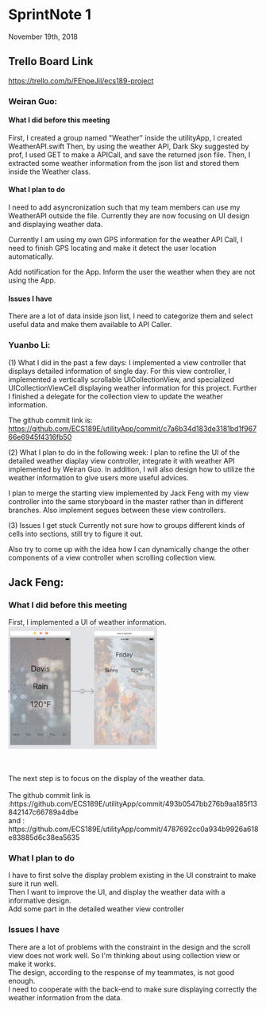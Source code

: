 # SprintNote 1
November 19th, 2018

## Trello Board Link
https://trello.com/b/FEhpeJil/ecs189-project

### Weiran Guo:
#### What I did before this meeting
First, I created a group named "Weather" inside the utilityApp, I created WeatherAPI.swift
Then, by using the weather API, Dark Sky suggested by prof, I used GET to make a APICall, and save the returned json file.
Then, I extracted some weather information from the json list and stored them inside the Weather class.

#### What I plan to do
I need to add asyncronization such that my team members can use my WeatherAPI outside the file. Currently they are now focusing on UI design and displaying weather data.

Currently I am using my own GPS information for the weather API Call, I need to finish GPS locating and make it detect the user location automatically.

Add notification for the App. Inform the user the weather when they are not using the App.

#### Issues I have
There are a lot of data inside json list, I need to categorize them and select useful data and make them available to API Caller.

### Yuanbo Li:
(1) What I did in the past a few days:
I implemented a view controller that displays detailed information of single day. For this view controller, I implemented a vertically scrollable UICollectionView, and specialized UICollectionViewCell displaying weather information for this project. Further I finished a delegate for the collection view to update the weather information.

The github commit link is: https://github.com/ECS189E/utilityApp/commit/c7a6b34d183de3181bd1f96766e6945f4316fb50

(2) What I plan to do in the following week:
I plan to refine the UI of the detailed weather diaplay view controller, integrate it with weather API implemented by Weiran Guo.
In addition, I will also design how to utilize the weather information to give users more useful advices.

I plan to merge the starting view implemented by Jack Feng with my view controller into the same storyboard in the master rather than in different branches. Also implement segues between these view controllers.

(3) Issues I get stuck
Currently not sure how to groups different kinds of cells into sections, still try to figure it out.

Also try to come up with the idea how I can dynamically change the other components of a view controller when scrolling collection view.

## Jack Feng:
### What I did before this meeting
First, I implemented a UI of weather information.<br />
<img src="./pic/FirstView.jpg" alt="the UI of weather" width="300"/>

<br />
<br />
The next step is to focus on the display of the weather data.
<br />
<br />
The github commit link is :https://github.com/ECS189E/utilityApp/commit/493b0547bb276b9aa185f13842147c66789a4dbe
<br /> and : https://github.com/ECS189E/utilityApp/commit/4787692cc0a934b9926a618e83885d6c38ea5635

### What I plan to do
I have to first solve the display problem existing in the UI constraint to make sure it run well.<br />
Then I want to improve the UI, and display the weather data with a informative design.<br />
Add some part in the detailed weather view controller


### Issues I have
There are a lot of problems with the constraint in the design and the scroll view does not work well. So I'm thinking about using collection view or make it works.<br />
The design, according to the response of my teammates, is not good enough. <br />
I need to cooperate with the back-end to make sure displaying correctly the weather information from the data.
